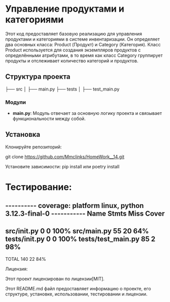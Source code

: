 # Управление продуктами и категориями
Этот код предоставляет базовую реализацию для управления продуктами и 
категориями в системе инвентаризации. Он определяет два основных класса: 
Product (Продукт) и Category (Категория). Класс Product используется для 
создания экземпляров продуктов с определёнными атрибутами, в то время как класс 
Category группирует продукты и отслеживает количество категорий и продуктов.
## Структура проекта

├── src
│ ├── main.py
├── tests
│ ├── test_main.py


### Модули

- **main.py**: Модуль отвечает за основную логику проекта и связывает функциональности между собой.

## Установка

Клонируйте репозиторий:

git clone https://github.com/Mmclinks/HomeWork__14.git

   
Установите зависимости:
pip install
или
poetry install

# Тестирование:

---------- coverage: platform linux, python 3.12.3-final-0 -----------
Name                 Stmts   Miss  Cover
----------------------------------------
src/__init__.py          0      0   100%
src/main.py             55     20    64%
tests/__init__.py        0      0   100%
tests/test_main.py      85      2    98%
----------------------------------------
TOTAL                  140     22    84%

Лицензия:

Этот проект лицензирован по лицензии[MIT].

Этот README.md файл предоставляет информацию о проекте, его 
структуре, установке, использовании, тестировании и лицензии.

